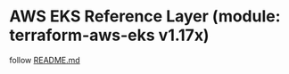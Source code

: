 # AWS EKS Reference Layer (module: terraform-aws-eks v1.17x)

follow [README.md](../k8s-eks-v1.17/README.md)


